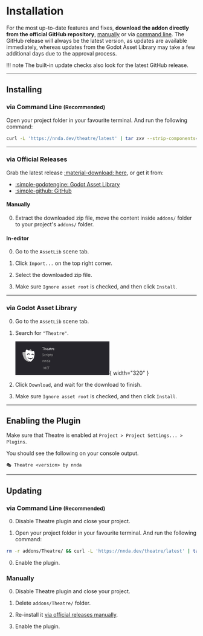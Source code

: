 # Installation

For the most up-to-date features and fixes, **download the addon directly from the official GitHub repository**, [manually](#manually) or via [command line](#via-command-line-recommended). The GitHub release will always be the latest version, as updates are available immediately, whereas updates from the Godot Asset Library may take a few additional days due to the approval process.

!!! note
    The built-in update checks also look for the latest GitHub release.

---

## Installing

### via Command Line <small>(Recommended)</small>

Open your project folder in your favourite terminal. And run the following command:
```sh
curl -L 'https://nnda.dev/theatre/latest' | tar zxv --strip-components=1
```

---

### via Official Releases

Grab the latest release [:material-download: here](https://github.com/nndda/Theatre/archive/refs/tags/0.12.1.zip), or get it from:

- [:simple-godotengine: Godot Asset Library](https://godotengine.org/asset-library/asset/2332)
- [:simple-github: GitHub](https://github.com/nndda/Theatre/releases)

#### Manually

0. Extract the downloaded zip file, move the content inside `addons/` folder to your project's `addons/` folder.

#### In-editor

0. Go to the `AssetLib` scene tab.

0. Click `Import...` on the top right corner.

0. Select the downloaded zip file.

0. Make sure `Ignore asset root` is checked, and then click `Install`.

---

### via Godot Asset Library

0. Go to the `AssetLib` scene tab.

0. Search for `"Theatre"`.

    ![Theatre on AssetLib](./assets/images/installation_assetlib_theatre.png){ width="320" }

0. Click `Download`, and wait for the download to finish.

0. Make sure `Ignore asset root` is checked, and then click `Install`.

---

## Enabling the Plugin

Make sure that Theatre is enabled at `Project > Project Settings... > Plugins`.

You should see the following on your console output.

```
🎭 Theatre <version> by nnda
```

---

## Updating

### via Command Line <small>(Recommended)</small>

0. Disable Theatre plugin and close your project.

0. Open your project folder in your favourite terminal. And run the following command:
```sh
rm -r addons/Theatre/ && curl -L 'https://nnda.dev/theatre/latest' | tar zxv --strip-components=1
```

0. Enable the plugin.

### Manually

0. Disable Theatre plugin and close your project.

0. Delete `addons/Theatre/` folder.

0. Re-install it [via official releases manually](#manually).

0. Enable the plugin.

<!-- 
!!! note
    For updates on `Dialogue` (new `Dialogue` features, syntax, or parser updates), you might want to re-import the written `Dialogue` resources, by using `Project > Tools > 🎭 Theatre > ♻️ Reimport Dialogue resources`.
-->
